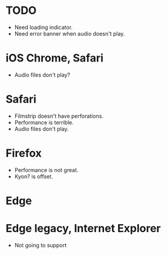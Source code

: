 # TODO
* Need loading indicator.
* Need error banner when audio doesn't play.

# iOS Chrome, Safari
* Audio files don't play?

# Safari
* Filmstrip doesn't have perforations.
* Performance is terrible.
* Audio files don't play.

# Firefox
* Performance is not great.
* Kyon? is offset.

# Edge

# Edge legacy, Internet Explorer
* Not going to support